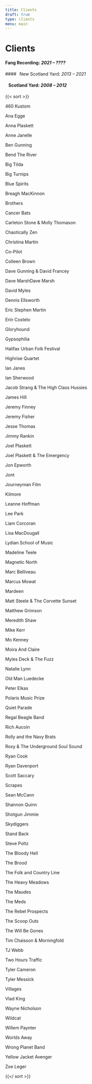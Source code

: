 ```yaml
---
title: Clients
draft: true
type: clients
menu: main
---
```

# Clients

#### Fang Recording: *2021 – ????*

####⠀New Scotland Yard: *2013 – 2021*

#### ⠀Scotland Yard: *2008 – 2012*

{{< sort >}}

460 Kustom

Ana Egge

Anna Plaskett

Anne Janelle

Ben Gunning

Bend The River

Big Tilda

Big Turnips

Blue Spirits

Breagh MacKinnon

Brothers

Cancer Bats

Carleton Stone & Molly Thomason

Chaotically Zen

Christina Martin

Co-Pilot

Colleen Brown

Dave Gunning & David Francey

Dave MarshDave Marsh

David Myles

Dennis Ellsworth

Eric Stephen Martin

Erin Costelo

Gloryhound

Gypsophilia

Halifax Urban Folk Festival

Highrise Quartet

Ian Janes

Ian Sherwood

Jacob Strang & The High Class Hussies

James Hill

Jeremy Finney

Jeremy Fisher

Jesse Thomas

Jimmy Rankin

Joel Plaskett

Joel Plaskett & The Emergency

Jon Epworth

Jont

Journeyman Film

Kilmore

Leanne Hoffman

Lee Park

Liam Corcoran

Lisa MacDougall

Lydian School of Music

Madeline Teele

Magnetic North

Marc Belliveau

Marcus Mowat

Mardeen

Matt Steele & The Corvette Sunset

Matthew Grimson

Meredith Shaw

Mike Kerr

Mo Kenney

Moira And Claire

Myles Deck & The Fuzz

Natalie Lynn

Old Man Luedecke

Peter Elkas

Polaris Music Prize

Quiet Parade

Regal Beagle Band

Rich Aucoin

Rolly and the Navy Brats

Roxy & The Underground Soul Sound

Ryan Cook

Ryan Davenport

Scott Saccary

Scrapes

Sean McCann

Shannon Quinn

Shotgun Jimmie

Skydiggers

Stand Back

Steve Poltz

The Bloody Hell

The Brood

The Folk and Country Line

The Heavy Meadows

The Maudes

The Meds

The Rebel Prospects

The Scoop Outs

The Will Be Gones

Tim Chaisson & Morningfold

TJ Webb

Two Hours Traffic

Tyler Cameron

Tyler Messick

Villages

Vlad King

Wayne Nicholson

Wildcat

Willem Paynter

Worlds Away

Wrong Planet Band

Yellow Jacket Avenger

Zoe Leger

{{</ sort >}}
